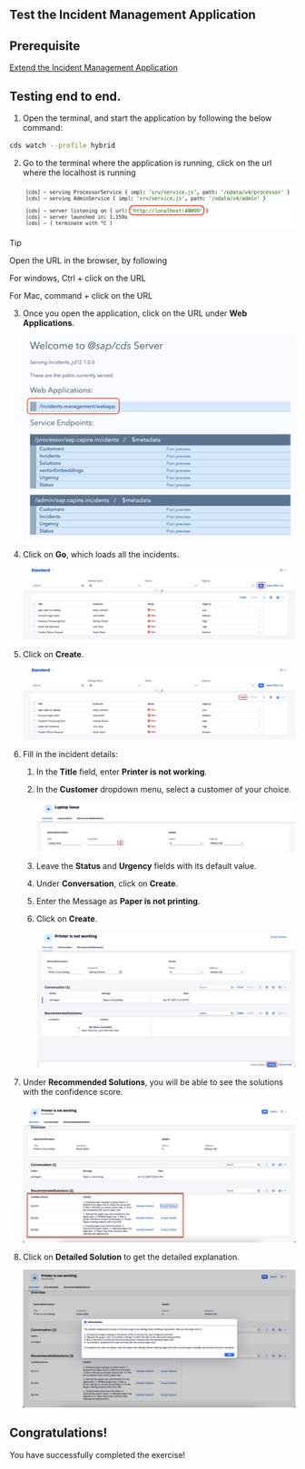 ## Test the Incident Management Application

## Prerequisite

[Extend the Incident Management Application](./extend-service.md)



## Testing end to end.

1. Open the terminal, and start the application by following the below command:

```sh
cds watch --profile hybrid
```

2. Go to the terminal where the application is running, click on the url where the localhost is running

    ![terminal](../images/extend-service/localhost.png)

> [!Tip]
> Open the URL in the browser, by following
>
> For windows, Ctrl + click on the URL
>
> For Mac, command + click on the URL

3. Once you open the application, click on the URL under **Web Applications**.

    ![webapp](../images/teste2e/open-webapp.png)

4. Click on **Go**, which loads all the incidents.

    ![testing](../images/teste2e/go.png)

5. Click on **Create**.

    ![testing](../images/teste2e/create.png)

6. Fill in the incident details:

    1. In the **Title** field, enter **Printer is not working**.
    
    2. In the **Customer** dropdown menu, select a customer of your choice.

        ![testing](../images/teste2e/valuehelp.png)

    3. Leave the **Status** and **Urgency** fields with its default value.

    4. Under **Conversation**, click on **Create**.

    5. Enter the Message as **Paper is not printing**.

    6. Click on **Create**.

        ![testing](../images/teste2e/createinobject.png)

7. Under **Recommended Solutions**, you will be able to see the solutions with the confidence score.

    ![testing](../images/teste2e/recommend.png)

8. Click on **Detailed Solution** to get the detailed explanation.

    ![testing](../images/teste2e/accept1.png)

## Congratulations! 

You have successfully completed the exercise!